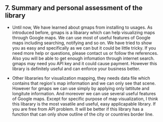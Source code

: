 ## 7. Summary and personal assessment of the library

* Until now, We have learned about gmaps from installing to usages. As introduced before, gmaps is a libarary which can help visualizing maps through Google maps.
We can use most of useful features of Google maps including searching, notifying and so on. We have tried to show you as easy and specifically as we can but it could be little tricky. 
If you need more help or questions, please contact us or follow the references. Also you will be able to get enough infomation through internet search.
gmaps may need you API key and it could cause payment. However this library is definitely useful and can enforce your business better.

* Other libararies for visualization mapping, they needs data file which contains that region's map information and we can only see that scene. However for gmaps we can use simply by applying only lattitute and longitute information. 
And moreover we can use several useful features of Google maps. Except for specific purpose of map visualization, I think this libarary is the most vasatile and useful, easy applicapable library. If you are free from API problem.
It will be better if this library has a function that can only show outline of the city or countries border line.
